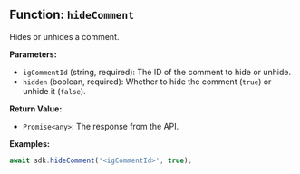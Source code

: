 ## Function: `hideComment`

Hides or unhides a comment.

**Parameters:**

- `igCommentId` (string, required): The ID of the comment to hide or unhide.
- `hidden` (boolean, required): Whether to hide the comment (`true`) or unhide it (`false`).

**Return Value:**

- `Promise<any>`: The response from the API.

**Examples:**

```typescript
await sdk.hideComment('<igCommentId>', true);
```
